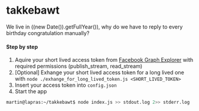 takkebawt
=========

We live in ((new Date()).getFullYear()), why do we have to reply to every birthday congratulation manually?

#### Step by step
1. Aquire your short lived access token from [Facebook Graph Explorer](https://developers.facebook.com/tools/explorer?method=GET&path=me%2Ffeed&version=v2.2) with required permissions (publish_stream, read_stream)
2. [Optional] Exhange your short lived access token for a long lived one with `node ./exhange_for_long_lived_token.js <SHORT_LIVED_TOKEN>`
3. Insert your access token into `config.json`
4. Start the app
```bash
martin@lapras:~/takkebawt$ node index.js >> stdout.log 2>> stderr.log
```
